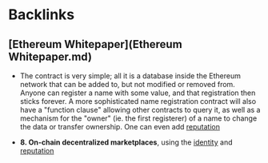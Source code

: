 
# Backlinks
## [Ethereum Whitepaper](Ethereum Whitepaper.md)
- The contract is very simple; all it is a database inside the Ethereum network that can be added to, but not modified or removed from. Anyone can register a name with some value, and that registration then sticks forever. A more sophisticated name registration contract will also have a "function clause" allowing other contracts to query it, as well as a mechanism for the "owner" (ie. the first registerer) of a name to change the data or transfer ownership. One can even add [reputation](reputation.md)

- **8. On-chain decentralized marketplaces**, using the [identity](identity.md) and [reputation](reputation.md)


